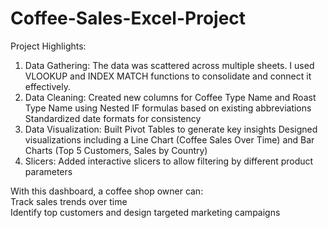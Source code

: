 # Coffee-Sales-Excel-Project
Project Highlights:  
1. Data Gathering:
The data was scattered across multiple sheets. I used VLOOKUP and INDEX MATCH functions to consolidate and connect it effectively.
2. Data Cleaning:
Created new columns for Coffee Type Name and Roast Type Name using Nested IF formulas based on existing abbreviations
Standardized date formats for consistency
3. Data Visualization:
Built Pivot Tables to generate key insights
Designed visualizations including a Line Chart (Coffee Sales Over Time) and Bar Charts (Top 5 Customers, Sales by Country)
4. Slicers:
 Added interactive slicers to allow filtering by different product parameters

With this dashboard, a coffee shop owner can:  
Track sales trends over time  
Identify top customers and design targeted marketing campaigns  

